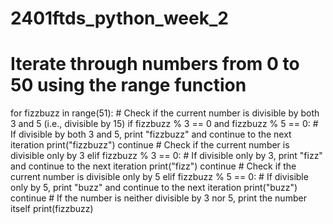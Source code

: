 # 2401ftds_python_week_2
# Iterate through numbers from 0 to 50 using the range function
for fizzbuzz in range(51):
    # Check if the current number is divisible by both 3 and 5 (i.e., divisible by 15)
    if fizzbuzz % 3 == 0 and fizzbuzz % 5 == 0:
        # If divisible by both 3 and 5, print "fizzbuzz" and continue to the next iteration
        print("fizzbuzz")
        continue
    # Check if the current number is divisible only by 3
    elif fizzbuzz % 3 == 0:
        # If divisible only by 3, print "fizz" and continue to the next iteration
        print("fizz")
        continue
    # Check if the current number is divisible only by 5
    elif fizzbuzz % 5 == 0:
        # If divisible only by 5, print "buzz" and continue to the next iteration
        print("buzz")
        continue
    # If the number is neither divisible by 3 nor 5, print the number itself
    print(fizzbuzz) 
